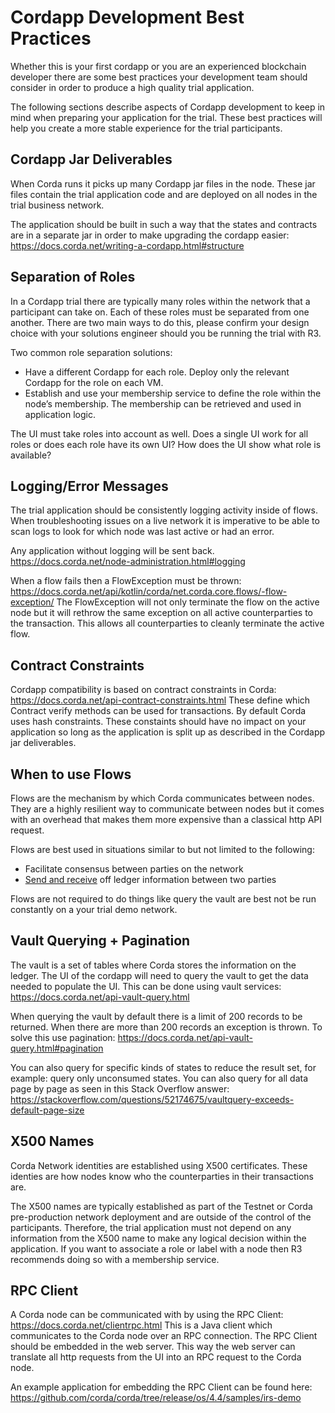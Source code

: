 # Cordapp Development Best Practices 
Whether this is your first cordapp or you are an experienced blockchain developer there are some best practices your development team should consider in order to produce a high quality trial application.

The following sections describe aspects of Cordapp development to keep in mind when preparing your application for the trial. These best practices will help you create a more stable experience for the trial participants.

## Cordapp Jar Deliverables
When Corda runs it picks up many Cordapp jar files in the node. These jar files contain the trial application code and are deployed on all nodes in the trial business network. 

The application should be built in such a way that the states and contracts are in a separate jar in order to make upgrading the cordapp easier: https://docs.corda.net/writing-a-cordapp.html#structure

## Separation of Roles
In a Cordapp trial there are typically many roles within the network that a participant can take on. Each of these roles must be separated from one another. There are two main ways to do this, please confirm your design choice with your solutions engineer should you be running the trial with R3.

Two common role separation solutions:
- Have a different Cordapp for each role. Deploy only the relevant Cordapp for the role on each VM.
- Establish and use your membership service to define the role within the node’s membership. The membership can be retrieved and used in application logic.

The UI must take roles into account as well. Does a single UI work for all roles or does each role have its own UI? How does the UI show what role is available? 

## Logging/Error Messages
The trial application should be consistently logging activity inside of flows. When troubleshooting issues on a live network it is imperative to be able to scan logs to look for which node was last active or had an error. 

Any application without logging will be sent back. https://docs.corda.net/node-administration.html#logging

When a flow fails then a FlowException must be thrown: https://docs.corda.net/api/kotlin/corda/net.corda.core.flows/-flow-exception/ The FlowException will not only terminate the flow on the active node but it will rethrow the same exception on all active counterparties to the transaction. This allows all counterparties to cleanly terminate the active flow.

## Contract Constraints
Cordapp compatibility is based on contract constraints in Corda: https://docs.corda.net/api-contract-constraints.html These define which Contract verify methods can be used for transactions. By default Corda uses hash constraints. These constaints should have no impact on your application so long as the application is split up as described in the Cordapp jar deliverables.

## When to use Flows
Flows are the mechanism by which Corda communicates between nodes. They are a highly resilient way to communicate between nodes but it comes with an overhead that makes them more expensive than a classical http API request.

Flows are best used in situations similar to but not limited to the following:

- Facilitate consensus between parties on the network
- [Send and receive](https://docs.corda.net/api-flows.html#sendandreceive) off ledger information between two parties

Flows are not required to do things like query the vault are best not be run constantly on a your trial demo network.

## Vault Querying + Pagination
The vault is a set of tables where Corda stores the information on the ledger. The UI of the cordapp will need to query the vault to get the data needed to populate the UI. This can be done using vault services: https://docs.corda.net/api-vault-query.html

When querying the vault by default there is a limit of 200 records to be returned. When there are more than 200 records an exception is thrown. To solve this use pagination: https://docs.corda.net/api-vault-query.html#pagination

You can also query for specific kinds of states to reduce the result set, for example: query only unconsumed states. You can also query for all data page by page as seen in this Stack Overflow answer: https://stackoverflow.com/questions/52174675/vaultquery-exceeds-default-page-size

## X500 Names
Corda Network identities are established using X500 certificates. These identies are how nodes know who the counterparties in their transactions are. 

The X500 names are typically established as part of the Testnet or Corda pre-production network deployment and are outside of the control of the participants. Therefore, the trial application must not depend on any information from the X500 name to make any logical decision within the application. If you want to associate a role or label with a node then R3 recommends doing so with a membership service.

## RPC Client
A Corda node can be communicated with by using the RPC Client: https://docs.corda.net/clientrpc.html This is a Java client which communicates to the Corda node over an RPC connection. The RPC Client should be embedded in the web server. This way the web server can translate all http requests from the UI into an RPC request to the Corda node.

An example application for embedding the RPC Client can be found here: https://github.com/corda/corda/tree/release/os/4.4/samples/irs-demo
